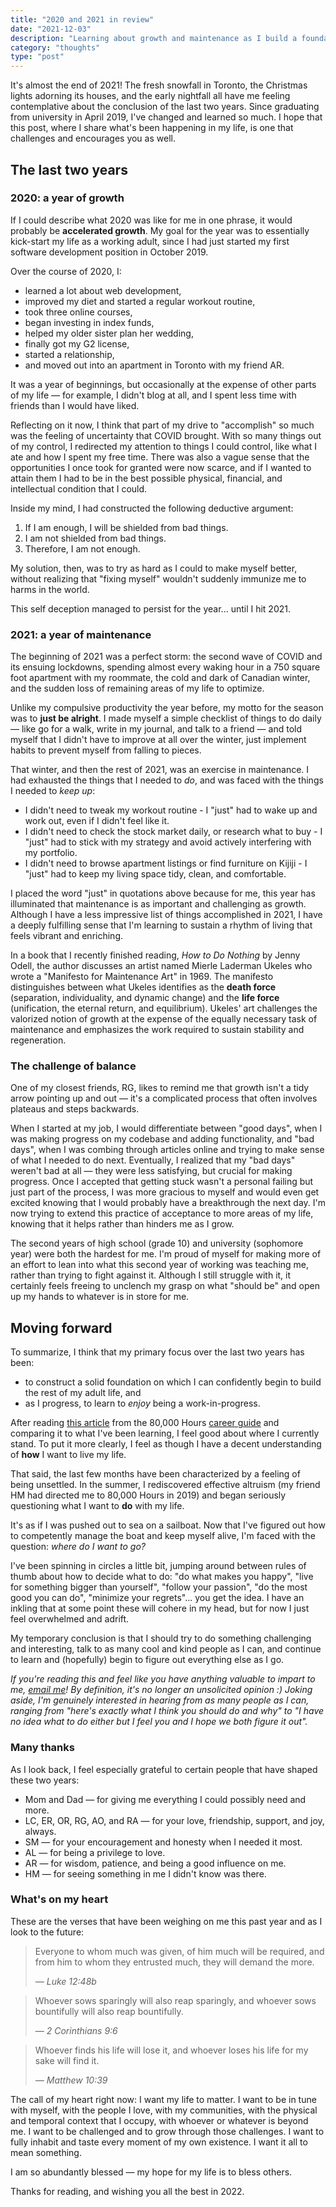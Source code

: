 ```yaml
---
title: "2020 and 2021 in review"
date: "2021-12-03"
description: "Learning about growth and maintenance as I build a foundation for the future."
category: "thoughts"
type: "post"
---
```


It's almost the end of 2021! The fresh snowfall in Toronto, the Christmas lights adorning its houses, and the early nightfall all have me feeling contemplative about the conclusion of the last two years. Since graduating from university in April 2019, I've changed and learned so much. I hope that this post, where I share what's been happening in my life, is one that challenges and encourages you as well.

## The last two years

### 2020: a year of growth

If I could describe what 2020 was like for me in one phrase, it would probably be **accelerated growth**. My goal for the year was to essentially kick-start my life as a working adult, since I had just started my first software development position in October 2019.

Over the course of 2020, I:

- learned a lot about web development,
- improved my diet and started a regular workout routine,
- took three online courses,
- began investing in index funds,
- helped my older sister plan her wedding,
- finally got my G2 license,
- started a relationship,
- and moved out into an apartment in Toronto with my friend AR.

It was a year of beginnings, but occasionally at the expense of other parts of my life — for example, I didn't blog at all, and I spent less time with friends than I would have liked.

Reflecting on it now, I think that part of my drive to "accomplish" so much was the feeling of uncertainty that COVID brought. With so many things out of my control, I redirected my attention to things I could control, like what I ate and how I spent my free time. There was also a vague sense that the opportunities I once took for granted were now scarce, and if I wanted to attain them I had to be in the best possible physical, financial, and intellectual condition that I could.

Inside my mind, I had constructed the following deductive argument:

1. If I am enough, I will be shielded from bad things.
2. I am not shielded from bad things.
3. Therefore, I am not enough.

My solution, then, was to try as hard as I could to make myself better, without realizing that "fixing myself" wouldn't suddenly immunize me to harms in the world.

This self deception managed to persist for the year... until I hit 2021.

### 2021: a year of maintenance

The beginning of 2021 was a perfect storm: the second wave of COVID and its ensuing lockdowns, spending almost every waking hour in a 750 square foot apartment with my roommate, the cold and dark of Canadian winter, and the sudden loss of remaining areas of my life to optimize.

Unlike my compulsive productivity the year before, my motto for the season was to **just be alright**. I made myself a simple checklist of things to do daily — like go for a walk, write in my journal, and talk to a friend — and told myself that I didn't have to improve at all over the winter, just implement habits to prevent myself from falling to pieces.

That winter, and then the rest of 2021, was an exercise in maintenance. I had exhausted the things that I needed to _do_, and was faced with the things I needed to _keep up_:

- I didn't need to tweak my workout routine - I "just" had to wake up and work out, even if I didn't feel like it.
- I didn't need to check the stock market daily, or research what to buy - I "just" had to stick with my strategy and avoid actively interfering with my portfolio.
- I didn't need to browse apartment listings or find furniture on Kijiji - I "just" had to keep my living space tidy, clean, and comfortable.

I placed the word "just" in quotations above because for me, this year has illuminated that maintenance is as important and challenging as growth. Although I have a less impressive list of things accomplished in 2021, I have a deeply fulfilling sense that I'm learning to sustain a rhythm of living that feels vibrant and enriching.

In a book that I recently finished reading, _How to Do Nothing_ by Jenny Odell, the author discusses an artist named Mierle Laderman Ukeles who wrote a "Manifesto for Maintenance Art" in 1969. The manifesto distinguishes between what Ukeles identifies as the **death force** (separation, individuality, and dynamic change) and the **life force** (unification, the eternal return, and equilibrium). Ukeles' art challenges the valorized notion of growth at the expense of the equally necessary task of maintenance and emphasizes the work required to sustain stability and regeneration.

### The challenge of balance

One of my closest friends, RG, likes to remind me that growth isn't a tidy arrow pointing up and out — it's a complicated process that often involves plateaus and steps backwards.

When I started at my job, I would differentiate between "good days", when I was making progress on my codebase and adding functionality, and "bad days", when I was combing through articles online and trying to make sense of what I needed to do next. Eventually, I realized that my "bad days" weren't bad at all — they were less satisfying, but crucial for making progress. Once I accepted that getting stuck wasn't a personal failing but just part of the process, I was more gracious to myself and would even get excited knowing that I would probably have a breakthrough the next day. I'm now trying to extend this practice of acceptance to more areas of my life, knowing that it helps rather than hinders me as I grow.

The second years of high school (grade 10) and university (sophomore year) were both the hardest for me. I'm proud of myself for making more of an effort to lean into what this second year of working was teaching me, rather than trying to fight against it. Although I still struggle with it, it certainly feels freeing to unclench my grasp on what "should be" and open up my hands to whatever is in store for me.

## Moving forward

To summarize, I think that my primary focus over the last two years has been:

- to construct a solid foundation on which I can confidently begin to build the rest of my adult life, and
- as I progress, to learn to _enjoy_ being a work-in-progress.

After reading [this article](https://80000hours.org/career-guide/how-to-be-successful/) from the 80,000 Hours [career guide](https://80000hours.org/career-guide/) and comparing it to what I've been learning, I feel good about where I currently stand. To put it more clearly, I feel as though I have a decent understanding of **how** I want to live my life.

That said, the last few months have been characterized by a feeling of being unsettled. In the summer, I rediscovered effective altruism (my friend HM had directed me to 80,000 Hours in 2019) and began seriously questioning what I want to **do** with my life.

It's as if I was pushed out to sea on a sailboat. Now that I've figured out how to competently manage the boat and keep myself alive, I'm faced with the question: _where do I want to go?_

I've been spinning in circles a little bit, jumping around between rules of thumb about how to decide what to do: "do what makes you happy", "live for something bigger than yourself", "follow your passion", "do the most good you can do", "minimize your regrets"... you get the idea. I have an inkling that at some point these will cohere in my head, but for now I just feel overwhelmed and adrift.

My temporary conclusion is that I should try to do something challenging and interesting, talk to as many cool and kind people as I can, and continue to learn and (hopefully) begin to figure out everything else as I go.

_If you're reading this and feel like you have anything valuable to impart to me, [email me](mailto:hello@juliariec.com)! By definition, it's no longer an unsolicited opinion :) Joking aside, I'm genuinely interested in hearing from as many people as I can, ranging from "here's exactly what I think you should do and why" to "I have no idea what to do either but I feel you and I hope we both figure it out"._

### Many thanks

As I look back, I feel especially grateful to certain people that have shaped these two years:

- Mom and Dad — for giving me everything I could possibly need and more.
- LC, ER, OR, RG, AO, and RA — for your love, friendship, support, and joy, always.
- SM — for your encouragement and honesty when I needed it most.
- AL — for being a privilege to love.
- AR — for wisdom, patience, and being a good influence on me.
- HM — for seeing something in me I didn't know was there.

### What's on my heart

These are the verses that have been weighing on me this past year and as I look to the future:

> Everyone to whom much was given, of him much will be required, and from him to whom they entrusted much, they will demand the more.
>
> _— Luke 12:48b_

> Whoever sows sparingly will also reap sparingly, and whoever sows bountifully will also reap bountifully.
>
> _— 2 Corinthians 9:6_

> Whoever finds his life will lose it, and whoever loses his life for my sake will find it.
>
> _— Matthew 10:39_

The call of my heart right now: I want my life to matter. I want to be in tune with myself, with the people I love, with my communities, with the physical and temporal context that I occupy, with whoever or whatever is beyond me. I want to be challenged and to grow through those challenges. I want to fully inhabit and taste every moment of my own existence. I want it all to mean something.

I am so abundantly blessed — my hope for my life is to bless others.

Thanks for reading, and wishing you all the best in 2022.
